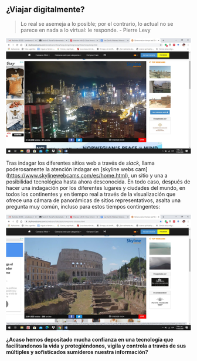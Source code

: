 ## ¿Viajar digitalmente?
> Lo real se asemeja a lo posible; por el contrario, lo actual no se
parece en nada a lo virtual: le responde. - Pierre Levy

![vista panoramica Hong Kong](https://github.com/camilo0716/videovigilancia/blob/master/imagen1.jpg?raw=true)

Tras indagar los diferentes sitios web a través de *slack,* llama poderosamente la atención indagar en  [skyline webs cam] (https://www.skylinewebcams.com/es/home.html), un  sitio y una  a posibilidad tecnológica hasta ahora desconocida. En todo caso, después de hacer una indagación por los diferentes lugares y ciudades del mundo, en todos los continentes y en tiempo real a través de la visualización que ofrece una cámara de panorámicas de sitios representativos, asalta una pregunta muy común, incluso para estos tiempos contingentes:

![vista fija Roma](https://github.com/camilo0716/videovigilancia/blob/master/imagen2.jpg)

__¿Acaso hemos depositado mucha confianza en una tecnología que facilitandonos la vida y protegiéndonos, vigila y controla a través de sus múltiples y sofisticados sumideros nuestra información?__





